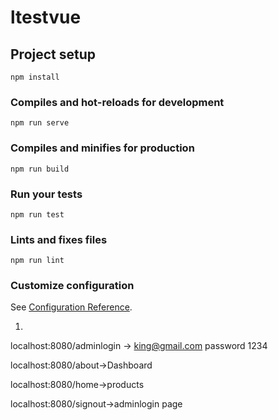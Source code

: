 # ltestvue

## Project setup
```
npm install
```

### Compiles and hot-reloads for development
```
npm run serve
```

### Compiles and minifies for production
```
npm run build
```

### Run your tests
```
npm run test
```

### Lints and fixes files
```
npm run lint
```

### Customize configuration
See [Configuration Reference](https://cli.vuejs.org/config/).

1)
localhost:8080/adminlogin -> king@gmail.com password 1234

localhost:8080/about->Dashboard

localhost:8080/home->products

localhost:8080/signout->adminlogin page
